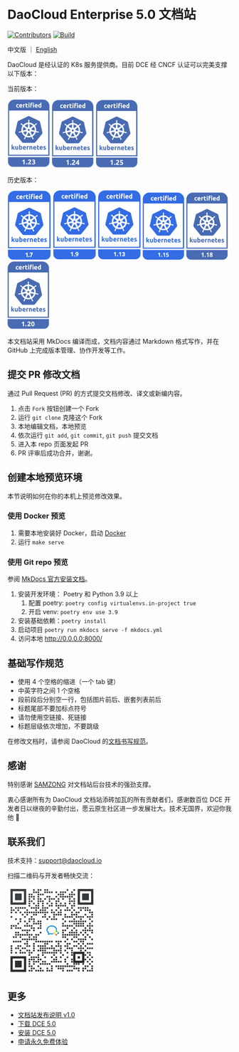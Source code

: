 # DaoCloud Enterprise 5.0 文档站

[![Contributors](https://img.shields.io/github/contributors/daocloud/daocloud-docs?color=purple)](CONTRIBUTING.md)
[![Build](https://github.com/DaoCloud/DaoCloud-docs/actions/workflows/main.yml/badge.svg?branch=main)](https://github.com/DaoCloud/DaoCloud-docs/actions/workflows/main.yml)

中文版 ｜ [English](README.md)

DaoCloud 是经认证的 K8s 服务提供商。目前 DCE 经 CNCF 认证可以完美支撑以下版本：

当前版本：

[![1.23](./docs/zh/docs/images/1.23.png)](https://github.com/cncf/k8s-conformance/pull/2072)
[![1.24](./docs/zh/docs/images/1.24.png)](https://github.com/cncf/k8s-conformance/pull/2239)
[![1.25](./docs/zh/docs/images/1.25.png)](https://github.com/cncf/k8s-conformance/pull/2240)

历史版本：

[![1.7](./docs/zh/docs/images/1.7.png)](https://github.com/cncf/k8s-conformance/pull/68)
[![1.9](./docs/zh/docs/images/1.9.png)](https://github.com/cncf/k8s-conformance/pull/210)
[![1.13](./docs/zh/docs/images/1.13.png)](https://github.com/cncf/k8s-conformance/pull/418)
[![1.15](./docs/zh/docs/images/1.15.png)](https://github.com/cncf/k8s-conformance/pull/794)
[![1.18](./docs/zh/docs/images/1.18.png)](https://github.com/cncf/k8s-conformance/pull/1144)
[![1.20](./docs/zh/docs/images/1.20.png)](https://github.com/cncf/k8s-conformance/pull/1463)

本文档站采用 MkDocs 编译而成，文档内容通过 Markdown 格式写作，并在 GitHub 上完成版本管理、协作开发等工作。

## 提交 PR 修改文档

通过 Pull Request (PR) 的方式提交文档修改、译文或新编内容。

1. 点击 `Fork` 按钮创建一个 Fork
2. 运行 `git clone` 克隆这个 Fork
3. 本地编辑文档，本地预览
4. 依次运行 `git add`, `git commit`, `git push` 提交文档
5. 进入本 repo 页面发起 PR
6. PR 评审后成功合并，谢谢。

## 创建本地预览环境

本节说明如何在你的本机上预览修改效果。

### 使用 Docker 预览

1. 需要本地安装好 Docker，启动 [Docker](https://www.docker.com/)
2. 运行 `make serve`

### 使用 Git repo 预览

参阅 [MkDocs 官方安装文档](https://squidfunk.github.io/mkdocs-material/getting-started/)。

1. 安装开发环境： Poetry 和 Python 3.9 以上
   1. 配置 poetry: `poetry config virtualenvs.in-project true`
   2. 开启 venv: `poetry env use 3.9`
2. 安装基础依赖：`poetry install`
3. 启动项目 `poetry run mkdocs serve -f mkdocs.yml`
4. 访问本地 http://0.0.0.0:8000/

## 基础写作规范

- 使用 4 个空格的缩进（一个 tab 键）
- 中英字符之间 1 个空格
- 段前段后分别空一行，包括图片前后、嵌套列表前后
- 标题尾部不要加标点符号
- 请勿使用空链接、死链接
- 标题层级依次增加，不要跳级

在修改文档时，请参阅 DaoCloud 的[文档书写规范](./style.md)。

## 感谢

特别感谢 [SAMZONG](https://github.com/SAMZONG) 对文档站后台技术的强劲支撑。

衷心感谢所有为 DaoCloud 文档站添砖加瓦的所有贡献者们，感谢数百位 DCE 开发者日以继夜的辛勤付出，愿云原生社区进一步发展壮大。技术无国界，欢迎你我他 🤝

## 联系我们

技术支持：[support@daocloud.io](mailto:support@daocloud.io?subject=FROM_DOCS_README)

扫描二维码与开发者畅快交流：

![wechat](./docs/zh/docs/images/assist.png)

## 更多

- [文档站发布说明 v1.0](docs/README.md)
- [下载 DCE 5.0](./docs/zh/docs/download/dce5.md)
- [安装 DCE 5.0](./docs/zh/docs/install/intro.md)
- [申请永久免费体验](./docs/zh/docs/dce/license0.md)
